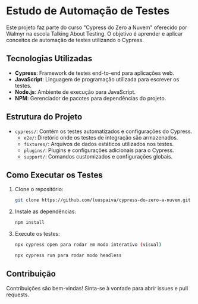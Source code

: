 # Estudo de Automação de Testes

Este projeto faz parte do curso "Cypress do Zero a Nuvem" oferecido por Walmyr na escola Talking About Testing. O objetivo é aprender e aplicar conceitos de automação de testes utilizando o Cypress.

## Tecnologias Utilizadas

- **Cypress**: Framework de testes end-to-end para aplicações web.
- **JavaScript**: Linguagem de programação utilizada para escrever os testes.
- **Node.js**: Ambiente de execução para JavaScript.
- **NPM**: Gerenciador de pacotes para dependências do projeto.

## Estrutura do Projeto

- `cypress/`: Contém os testes automatizados e configurações do Cypress.
    - `e2e/`: Diretório onde os testes de integração são armazenados.
    - `fixtures/`: Arquivos de dados estáticos utilizados nos testes.
    - `plugins/`: Plugins e configurações adicionais para o Cypress.
    - `support/`: Comandos customizados e configurações globais.

## Como Executar os Testes

1. Clone o repositório:
     ```bash
     git clone https://github.com/luuspaiva/cypress-do-zero-a-nuvem.git
     ```
2. Instale as dependências:
     ```bash
     npm install
     ```
3. Execute os testes:
     ```bash
     npx cypress open para rodar em modo interativo (visual)

     npx cypress run para rodar modo headless
     ```

## Contribuição

Contribuições são bem-vindas! Sinta-se à vontade para abrir issues e pull requests.
